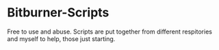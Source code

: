 # Bitburner-Scripts
Free to use and abuse.
Scripts are put together from different respitories and myself to help, those just starting.
